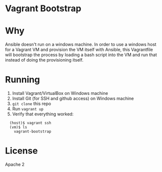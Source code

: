 Vagrant Bootstrap
=================

# Why #

Ansible doesn't run on a windows machine.  In order to use a windows
host for a Vagrant VM and provision the VM itself with Ansible, this
Vagrantfile will bootstrap the process by loading a bash script into
the VM and run that instead of doing the provisioning itself.

# Running #

1. Install Vagrant/VirtualBox on Windows machine
2. Install Git (for SSH and github access) on Windows machine
3. `git clone` this repo
4. Run `vagrant up`
5. Verify that everything worked:
```
  (host)$ vagrant ssh
  (vm)$ ls
    vagrant-bootstrap
```

# License #

Apache 2
